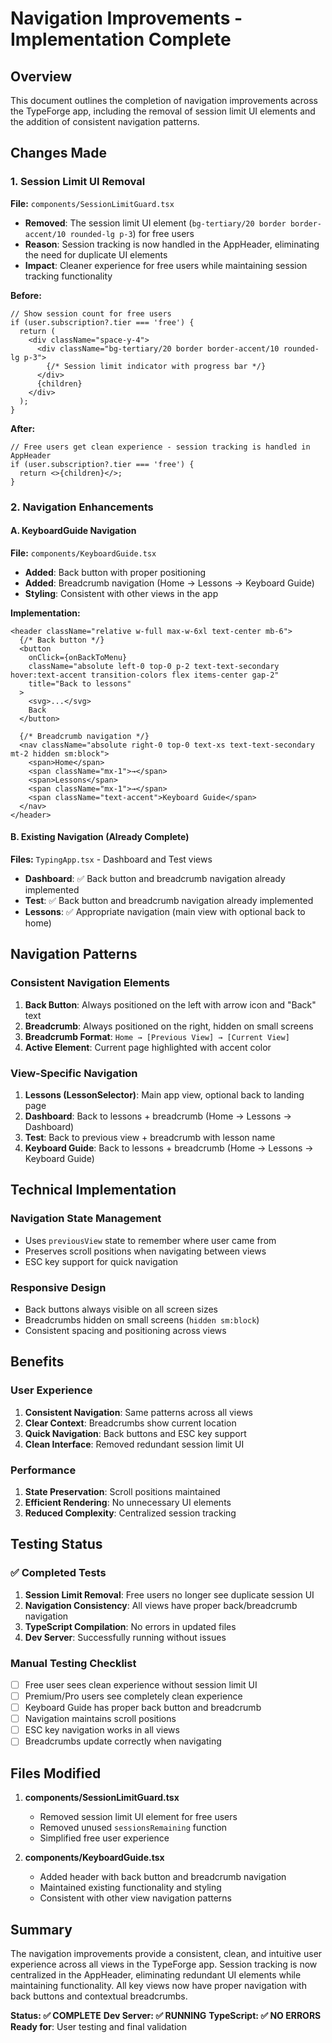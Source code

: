 # Navigation Improvements - Implementation Complete

## Overview
This document outlines the completion of navigation improvements across the TypeForge app, including the removal of session limit UI elements and the addition of consistent navigation patterns.

## Changes Made

### 1. Session Limit UI Removal
**File:** `components/SessionLimitGuard.tsx`

- **Removed**: The session limit UI element (`bg-tertiary/20 border border-accent/10 rounded-lg p-3`) for free users
- **Reason**: Session tracking is now handled in the AppHeader, eliminating the need for duplicate UI elements
- **Impact**: Cleaner experience for free users while maintaining session tracking functionality

**Before:**
```tsx
// Show session count for free users
if (user.subscription?.tier === 'free') {
  return (
    <div className="space-y-4">
      <div className="bg-tertiary/20 border border-accent/10 rounded-lg p-3">
        {/* Session limit indicator with progress bar */}
      </div>
      {children}
    </div>
  );
}
```

**After:**
```tsx
// Free users get clean experience - session tracking is handled in AppHeader
if (user.subscription?.tier === 'free') {
  return <>{children}</>;
}
```

### 2. Navigation Enhancements

#### A. KeyboardGuide Navigation
**File:** `components/KeyboardGuide.tsx`

- **Added**: Back button with proper positioning
- **Added**: Breadcrumb navigation (Home → Lessons → Keyboard Guide)
- **Styling**: Consistent with other views in the app

**Implementation:**
```tsx
<header className="relative w-full max-w-6xl text-center mb-6">
  {/* Back button */}
  <button 
    onClick={onBackToMenu}
    className="absolute left-0 top-0 p-2 text-text-secondary hover:text-accent transition-colors flex items-center gap-2"
    title="Back to lessons"
  >
    <svg>...</svg>
    Back
  </button>
  
  {/* Breadcrumb navigation */}
  <nav className="absolute right-0 top-0 text-xs text-text-secondary mt-2 hidden sm:block">
    <span>Home</span>
    <span className="mx-1">→</span>
    <span>Lessons</span>
    <span className="mx-1">→</span>
    <span className="text-accent">Keyboard Guide</span>
  </nav>
</header>
```

#### B. Existing Navigation (Already Complete)
**Files:** `TypingApp.tsx` - Dashboard and Test views

- **Dashboard**: ✅ Back button and breadcrumb navigation already implemented
- **Test**: ✅ Back button and breadcrumb navigation already implemented
- **Lessons**: ✅ Appropriate navigation (main view with optional back to home)

## Navigation Patterns

### Consistent Navigation Elements
1. **Back Button**: Always positioned on the left with arrow icon and "Back" text
2. **Breadcrumb**: Always positioned on the right, hidden on small screens
3. **Breadcrumb Format**: `Home → [Previous View] → [Current View]`
4. **Active Element**: Current page highlighted with accent color

### View-Specific Navigation
1. **Lessons (LessonSelector)**: Main app view, optional back to landing page
2. **Dashboard**: Back to lessons + breadcrumb (Home → Lessons → Dashboard)
3. **Test**: Back to previous view + breadcrumb with lesson name
4. **Keyboard Guide**: Back to lessons + breadcrumb (Home → Lessons → Keyboard Guide)

## Technical Implementation

### Navigation State Management
- Uses `previousView` state to remember where user came from
- Preserves scroll positions when navigating between views
- ESC key support for quick navigation

### Responsive Design
- Back buttons always visible on all screen sizes
- Breadcrumbs hidden on small screens (`hidden sm:block`)
- Consistent spacing and positioning across views

## Benefits

### User Experience
1. **Consistent Navigation**: Same patterns across all views
2. **Clear Context**: Breadcrumbs show current location
3. **Quick Navigation**: Back buttons and ESC key support
4. **Clean Interface**: Removed redundant session limit UI

### Performance
1. **State Preservation**: Scroll positions maintained
2. **Efficient Rendering**: No unnecessary UI elements
3. **Reduced Complexity**: Centralized session tracking

## Testing Status

### ✅ Completed Tests
1. **Session Limit Removal**: Free users no longer see duplicate session UI
2. **Navigation Consistency**: All views have proper back/breadcrumb navigation
3. **TypeScript Compilation**: No errors in updated files
4. **Dev Server**: Successfully running without issues

### Manual Testing Checklist
- [ ] Free user sees clean experience without session limit UI
- [ ] Premium/Pro users see completely clean experience
- [ ] Keyboard Guide has proper back button and breadcrumb
- [ ] Navigation maintains scroll positions
- [ ] ESC key navigation works in all views
- [ ] Breadcrumbs update correctly when navigating

## Files Modified

1. **components/SessionLimitGuard.tsx**
   - Removed session limit UI element for free users
   - Removed unused `sessionsRemaining` function
   - Simplified free user experience

2. **components/KeyboardGuide.tsx**
   - Added header with back button and breadcrumb navigation
   - Maintained existing functionality and styling
   - Consistent with other view navigation patterns

## Summary

The navigation improvements provide a consistent, clean, and intuitive user experience across all views in the TypeForge app. Session tracking is now centralized in the AppHeader, eliminating redundant UI elements while maintaining functionality. All key views now have proper navigation with back buttons and contextual breadcrumbs.

**Status: ✅ COMPLETE**
**Dev Server: ✅ RUNNING**
**TypeScript: ✅ NO ERRORS**
**Ready for**: User testing and final validation
